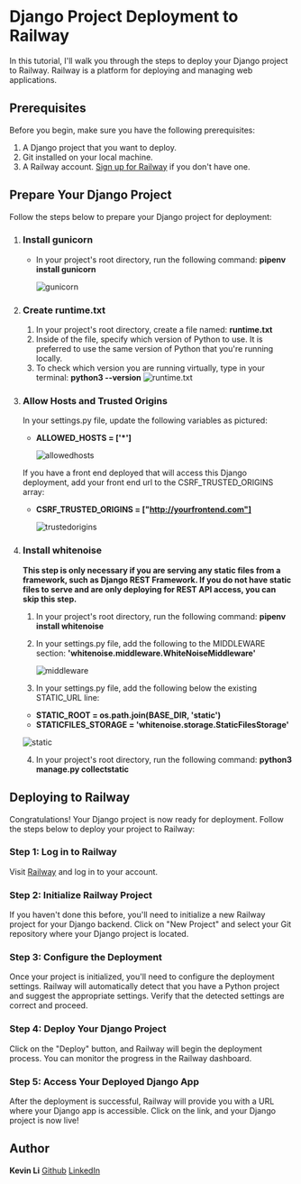 # Django Project Deployment to Railway

In this tutorial, I'll walk you through the steps to deploy your Django project to Railway. Railway is a platform for deploying and managing web applications.

## Prerequisites

Before you begin, make sure you have the following prerequisites:

1. A Django project that you want to deploy.
2. Git installed on your local machine.
3. A Railway account. [Sign up for Railway](https://railway.app/) if you don't have one.

## Prepare Your Django Project

Follow the steps below to prepare your Django project for deployment:

1. ### Install gunicorn

   - In your project's root directory, run the following command: **pipenv install gunicorn**

     ![gunicorn](https://github.com/kevinleet/django-deploy-tutorial/blob/main/images/gunicorn.png?raw=true)

2. ### Create runtime.txt

   1. In your project's root directory, create a file named: **runtime.txt**
   2. Inside of the file, specify which version of Python to use. It is preferred to use the same version of Python that you're running locally.
   3. To check which version you are running virtually, type in your terminal: **python3 --version**
      ![runtime.txt](https://github.com/kevinleet/django-deploy-tutorial/blob/main/images/runtime.png?raw=true)

3. ### Allow Hosts and Trusted Origins

   In your settings.py file, update the following variables as pictured:

   - **ALLOWED_HOSTS = ['*']**

     ![allowedhosts](https://github.com/kevinleet/django-deploy-tutorial/blob/main/images/allowedhosts.png?raw=true)

   If you have a front end deployed that will access this Django deployment, add your front end url to the CSRF_TRUSTED_ORIGINS array:

   - **CSRF_TRUSTED_ORIGINS = ["http://yourfrontend.com"]**

     ![trustedorigins](https://github.com/kevinleet/django-deploy-tutorial/blob/main/images/trustedorigins.png?raw=true)

4. ### Install whitenoise

   **This step is only necessary if you are serving any static files from a framework, such as Django REST Framework. If you do not have static files to serve and are only deploying for REST API access, you can skip this step.**

   1. In your project's root directory, run the following command: **pipenv install whitenoise**
   2. In your settings.py file, add the following to the MIDDLEWARE section: **'whitenoise.middleware.WhiteNoiseMiddleware'**

      ![middleware](https://github.com/kevinleet/django-deploy-tutorial/blob/main/images/middleware.png?raw=true)

   3. In your settings.py file, add the following below the existing STATIC_URL line:

   - **STATIC_ROOT = os.path.join(BASE_DIR, 'static')**
   - **STATICFILES_STORAGE = 'whitenoise.storage.StaticFilesStorage'**

   ![static](https://github.com/kevinleet/django-deploy-tutorial/blob/main/images/static.png?raw=true)

   4. In your project's root directory, run the following command: **python3 manage.py collectstatic**

## Deploying to Railway

Congratulations! Your Django project is now ready for deployment. Follow the steps below to deploy your project to Railway:

### Step 1: Log in to Railway

Visit [Railway](https://railway.app/) and log in to your account.

### Step 2: Initialize Railway Project

If you haven't done this before, you'll need to initialize a new Railway project for your Django backend. Click on "New Project" and select your Git repository where your Django project is located.

### Step 3: Configure the Deployment

Once your project is initialized, you'll need to configure the deployment settings. Railway will automatically detect that you have a Python project and suggest the appropriate settings. Verify that the detected settings are correct and proceed.

### Step 4: Deploy Your Django Project

Click on the "Deploy" button, and Railway will begin the deployment process. You can monitor the progress in the Railway dashboard.

### Step 5: Access Your Deployed Django App

After the deployment is successful, Railway will provide you with a URL where your Django app is accessible. Click on the link, and your Django project is now live!

## Author

**Kevin Li**
[Github](https://github.com/kevinleet)
[LinkedIn](https://www.linkedin.com/in/kevinli617/)

